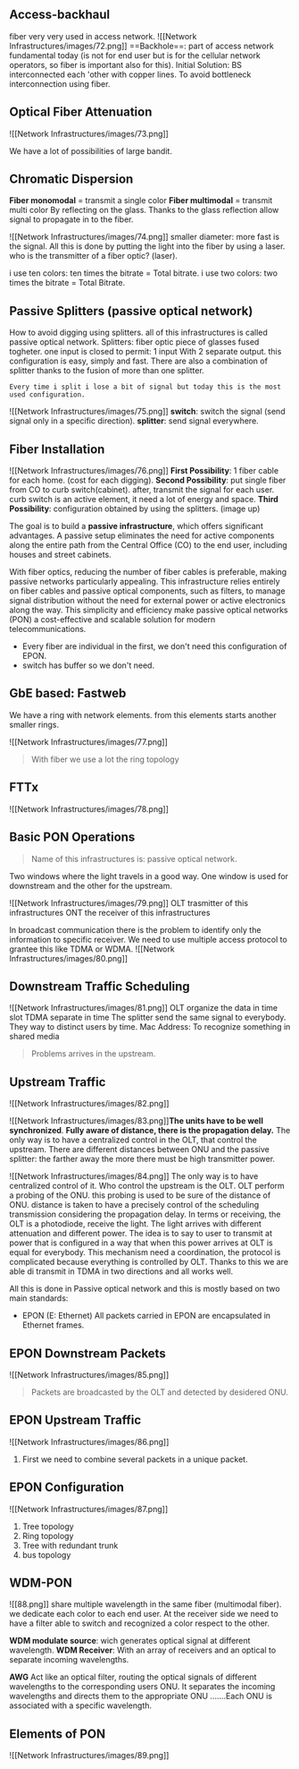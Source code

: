 ## Access-backhaul
fiber very very used in access network.
![[Network Infrastructures/images/72.png]]
==Backhole==: part of access network fundamental today (is not for end user but is for the cellular network operators, so fiber is important also for this).
Initial Solution: BS interconnected each 'other with copper lines.
To avoid bottleneck interconnection using fiber.

## Optical Fiber Attenuation
![[Network Infrastructures/images/73.png]]

We have a lot of possibilities of large bandit. 
## Chromatic Dispersion 
**Fiber monomodal** = transmit a single color
**Fiber multimodal** = transmit multi color
By reflecting on the glass. Thanks to the glass reflection allow signal to propagate in to the fiber. 

![[Network Infrastructures/images/74.png]]
smaller diameter: more fast is the signal.
All this is done by putting the light into the fiber by using a laser.
who is the transmitter of a fiber optic? (laser).

i use ten colors: ten times the bitrate = Total bitrate.
i use two colors: two times the bitrate = Total Bitrate.
## Passive Splitters (passive optical network)
How to avoid digging using splitters. all of this infrastructures is called passive optical network. Splitters: fiber optic piece of glasses fused togheter. one input is closed to permit: 1 input With 2 separate output. this configuration is easy, simply and fast.
There are also a combination of splitter thanks to the fusion of more than one splitter.

```ad-attention
Every time i split i lose a bit of signal but today this is the most used configuration.

```

![[Network Infrastructures/images/75.png]]
**switch**: switch the signal (send signal only in a specific direction).
**splitter**: send signal everywhere.
## Fiber Installation
![[Network Infrastructures/images/76.png]]
**First Possibility**: 1 fiber cable for each home. (cost for each digging).
**Second Possibility**: put single fiber from CO to curb switch(cabinet). after, transmit the signal for each user. curb switch is an active element, it need a lot of energy and space.
**Third Possibility**: configuration obtained by using the splitters. (image up)

The goal is to build a **passive infrastructure**, which offers significant advantages. A passive setup eliminates the need for active components along the entire path from the Central Office (CO) to the end user, including houses and street cabinets.

With fiber optics, reducing the number of fiber cables is preferable, making passive networks particularly appealing. This infrastructure relies entirely on fiber cables and passive optical components, such as filters, to manage signal distribution without the need for external power or active electronics along the way. This simplicity and efficiency make passive optical networks (PON) a cost-effective and scalable solution for modern telecommunications.

- Every fiber are individual in the first, we don't need this configuration of EPON.
- switch has buffer so we don't need.
## GbE based: Fastweb
We have a ring with network elements. from this elements starts another smaller rings.

![[Network Infrastructures/images/77.png]]

>With fiber we use a lot the ring topology

## FTTx
![[Network Infrastructures/images/78.png]]

## Basic PON Operations
>Name of this infrastructures is: passive optical network.

Two windows where the light travels in a good way.
One window is used for downstream and the other for the upstream.

![[Network Infrastructures/images/79.png]]
OLT trasmitter of this infrastructures
ONT the receiver of this infrastructures

In broadcast communication there is the problem to identify only the information to specific receiver. We need to use multiple access protocol to grantee this like TDMA or WDMA.
![[Network Infrastructures/images/80.png]]

## Downstream Traffic Scheduling
![[Network Infrastructures/images/81.png]]
OLT organize the data in time slot
TDMA separate in time
The splitter send the same signal to everybody. They way to distinct users by time.
Mac Address: To recognize something in shared media

>Problems arrives in the upstream.
## Upstream Traffic
![[Network Infrastructures/images/82.png]]

![[Network Infrastructures/images/83.png]]**The units have to be well synchronized**.
**Fully aware of distance, there is the propagation delay.**
The only way is to have a centralized control in the OLT, that control the upstream.
There are different distances between ONU and the passive splitter:  the farther away the more there must be high transmitter power.


![[Network Infrastructures/images/84.png]]
The only way is to have centralized control of it. Who control the upstream is the OLT.
OLT perform a probing of the ONU. this probing is used to be sure of the distance of ONU.
distance is taken to have a precisely control of the scheduling transmission considering the propagation delay.
In terms or receiving, the OLT is a photodiode, receive the light. The light arrives with different attenuation and different power. The idea is to say to user to transmit at power that is configured in a way that when this power arrives at OLT is equal for everybody.
This mechanism need a coordination, the protocol is complicated because everything is controlled by OLT. Thanks to this we are able di transmit in TDMA in two directions and all works well.

All this is done in Passive optical network and this is mostly based on two main standards:
- EPON (E: Ethernet)
All packets carried in EPON are encapsulated in Ethernet frames.

## EPON Downstream Packets
![[Network Infrastructures/images/85.png]]
>Packets are broadcasted by the OLT and detected by desidered ONU.

##  EPON Upstream Traffic
![[Network Infrastructures/images/86.png]]
1. First we need to combine several packets in a unique packet.

## EPON Configuration
![[Network Infrastructures/images/87.png]]
1. Tree topology
2. Ring topology
3. Tree with redundant trunk
4. bus topology

## WDM-PON

![[88.png]]
share multiple wavelength in the same fiber (multimodal fiber). we dedicate each color to each end user. At the receiver side we need to have a filter able to switch and recognized a color respect to the other.

**WDM modulate source**: wich generates optical signal at different wavelength.
**WDM Receiver**: With an array of receivers and an optical to separate incoming wavelengths.

**AWG** Act like an optical filter, routing the optical signals of different wavelengths to the corresponding users ONU. It separates the incoming wavelengths and directs them to the appropriate ONU .......Each ONU is associated with a specific wavelength.

## Elements of PON
![[Network Infrastructures/images/89.png]]